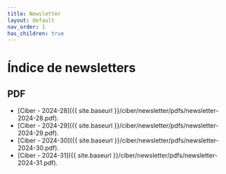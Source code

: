```yaml
---
title: Newsletter
layout: default
nav_order: 1
has_children: true
---
```


# Índice de newsletters

## PDF

- [Ciber - 2024-28]({{ site.baseurl }}/ciber/newsletter/pdfs/newsletter-2024-28.pdf).
- [Ciber - 2024-29]({{ site.baseurl }}/ciber/newsletter/pdfs/newsletter-2024-29.pdf).
- [Ciber - 2024-30]({{ site.baseurl }}/ciber/newsletter/pdfs/newsletter-2024-30.pdf).
- [Ciber - 2024-31]({{ site.baseurl }}/ciber/newsletter/pdfs/newsletter-2024-31.pdf).

